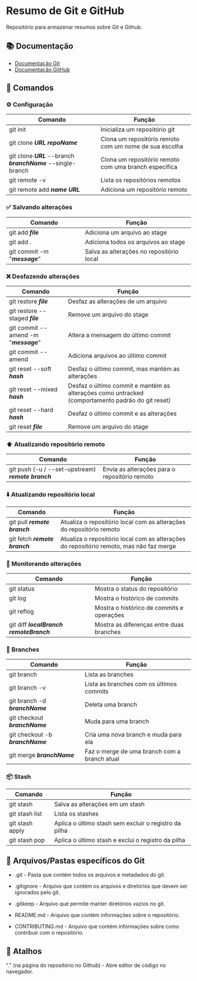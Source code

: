 # Resumo de Git e GitHub

Repositório para armazenar resumos sobre Git e Github.

## 📚 Documentação
- [Documentação Git](https://git-scm.com/doc)
- [Documentação GitHub](https://docs.github.com/en)

## 📝 Comandos

### ⚙️ Configuração

| Comando | Função |
| ----- | ------- |
| git init | Inicializa um repositório git |
| git clone ___URL___ ___repoName___ | Clona um repositório remoto com um nome de sua escolha|
| git clone ___URL___ --branch ___branchName___ --single-branch | Clona um repositório remoto com uma branch específica |
| git remote -v | Lista os repositórios remotos |
| git remote add ___name___ ___URL___ | Adiciona um repositório remoto |

### ✅ Salvando alterações

| Comando | Função |
| ----- | ------- |
| git add ___file___ | Adiciona um arquivo ao stage |
| git add . | Adiciona todos os arquivos ao stage |
| git commit -m "___message___" | Salva as alterações no repositório local |

### ❌ Desfazendo alterações

| Comando | Função |
| ----- | ------- |
| git restore ___file___ | Desfaz as alterações de um arquivo |
| git restore --staged ___file___ | Remove um arquivo do stage |
| git commit --amend -m "___message___" | Altera a mensagem do último commit |
| git commit --amend | Adiciona arquivos ao último commit |
| git reset --soft ___hash___ | Desfaz o último commit, mas mantém as alterações |
| git reset --mixed ___hash___ | Desfaz o último commit e mantém as alterações como untracked (comportamento padrão do git reset) |
| git reset --hard ___hash___ | Desfaz o último commit e as alterações |
| git reset ___file___ | Remove um arquivo do stage |

### ⬆️ Atualizando repositório remoto

| Comando | Função |
| ----- | ------- |
| git push (-u / --set-upstream) ___remote___ ___branch___ | Envia as alterações para o repositório remoto |

### ⬇️ Atualizando repositório local

| Comando | Função |
| ----- | ------- |
| git pull ___remote___ ___branch___ | Atualiza o repositório local com as alterações do repositório remoto |
| git fetch ___remote___ ___branch___ | Atualiza o repositório local com as alterações do repositório remoto, mas não faz merge |


### 🔎 Monitorando alterações

| Comando | Função |
| ----- | ------- |
| git status | Mostra o status do repositório |
| git log | Mostra o histórico de commits |
| git reflog | Mostra o histórico de commits e operações |
| git diff ___localBranch___ ___remoteBranch___ | Mostra as diferenças entre duas branches |

### 🌳 Branches

| Comando | Função |   
| ----- | ------- |
| git branch | Lista as branches |
| git branch -v | Lista as branches com os últimos commits |
| git branch -d ___branchName___ | Deleta uma branch |
| git checkout ___branchName___ | Muda para uma branch |
| git checkout -b ___branchName___ | Cria uma nova branch e muda para ela |
| git merge ___branchName___ | Faz o merge de uma branch com a branch atual |

### 📦 Stash

| Comando | Função |
| ----- | ------- |
| git stash | Salva as alterações em um stash |
| git stash list | Lista os stashes |
| git stash apply | Aplica o último stash sem excluir o registro da pilha |
| git stash pop | Aplica o último stash e exclui o registro da pilha |



## 📁 Arquivos/Pastas específicos do Git

- .git - Pasta que contém todos os arquivos e metadados do git.

- .gitignore - Arquivo que contém os arquivos e diretórios que devem ser ignorados pelo git.

- .gitkeep - Arquivo que permite manter diretórios vazios no git.

- README.md - Arquivo que contém informações sobre o repositório.

- CONTRIBUTING.md - Arquivo que contém informações sobre como contribuir com o repositório.

## 🔀 Atalhos

"." (na página do repositório no Github) - Abre editor de código no navegador.


